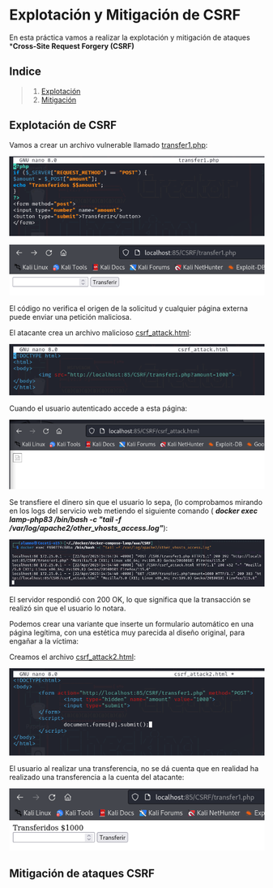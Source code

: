 # Explotación y Mitigación de CSRF

En esta práctica vamos a realizar la explotación y mitigación de ataques ***Cross-Site Request Forgery (CSRF)**

## Indice

> 1. [Explotación](#explotación-de-csrf)
> 2. [Mitigación](#mitigación-de-ataques-csrf)

## Explotación de CSRF

Vamos a crear un archivo vulnerable llamado [transfer1.php](./Recursos/transfer1.php):

![transfer1.php](./Imagenes/1.png)

![transfer1.php](./Imagenes/2.5.png)


El código no verifica el origen de la solicitud y cualquier página externa puede enviar una petición maliciosa.

El atacante crea un archivo malicioso [csrf_attack.html](./Recursos/csrf_attack.html):

![csrf_attack.html](./Imagenes/2.png)

Cuando el usuario autenticado accede a esta página:

![transfer1.php](./Imagenes/3.png)

Se transfiere el dinero sin que el usuario lo sepa, (lo comprobamos mirando en los logs del servicio web metiendo el siguiente comando ( ***docker exec lamp-php83 /bin/bash -c "tail -f /var/log/apache2/other_vhosts_access.log"***):

![transfer1.php](./Imagenes/4.png)

El servidor respondió con 200 OK, lo que significa que la transacción se realizó sin que el usuario lo notara.

Podemos crear una variante que inserte un formulario automático en una página legítima, con una estética muy parecida al diseño original, para engañar a la víctima:

Creamos el archivo [csrf_attack2.html](./Recursos/csrf_attack2.html):

![transfer1.php](./Imagenes/5.png)

El usuario al realizar una transferencia, no se dá cuenta que en realidad ha realizado una transferencia a la cuenta del atacante:

![transfer1.php](./Imagenes/6.png)


## Mitigación de ataques CSRF
